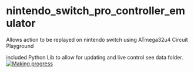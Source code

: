 # nintendo_switch_pro_controller_emulator

Allows action to be replayed on nintendo switch using ATmega32u4 Circuit Playground

included Python Lib to allow for updating and live control see data folder.
[![Making progress](https://www.youtube.com/watch?v=9iv6o_2WkOk/0.jpg)](https://www.youtube.com/watch?v=9iv6o_2WkOk "Making progress")
